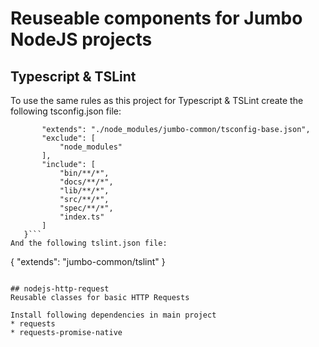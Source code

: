 # Reuseable components for Jumbo NodeJS projects

## Typescript & TSLint

To use the same rules as this project for Typescript & TSLint create the following tsconfig.json file:
```{
       "extends": "./node_modules/jumbo-common/tsconfig-base.json",
       "exclude": [
           "node_modules"
       ],
       "include": [
           "bin/**/*",
           "docs/**/*",
           "lib/**/*",
           "src/**/*",
           "spec/**/*",
           "index.ts"
       ]
   }```
And the following tslint.json file:
```
{
    "extends": "jumbo-common/tslint"
}
```

## nodejs-http-request
Reusable classes for basic HTTP Requests

Install following dependencies in main project
* requests
* requests-promise-native
